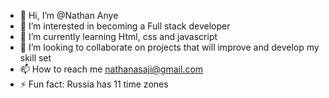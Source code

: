 - 👋 Hi, I’m @Nathan Anye
- 👀 I’m interested in becoming a Full stack developer
- 🌱 I’m currently learning Html, css and javascript
- 💞️ I’m looking to collaborate on projects that will improve and develop my skill set
- 📫 How to reach me nathanasaji@gmail.com 
- ⚡ Fun fact: Russia has 11 time zones

<!---
Nathan-best/Nathan-best is a ✨ special ✨ repository because its `README.md` (this file) appears on your GitHub profile.
You can click the Preview link to take a look at your changes.
--->
